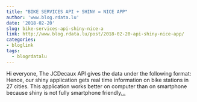 ```yaml
---
title: "BIKE SERVICES API + SHINY = NICE APP"
author: 'www.blog.rdata.lu'
date: '2018-02-20'
slug: bike-services-api-shiny-nice-a
link: http://www.blog.rdata.lu/post/2018-02-20-api-shiny-nice-app/
categories:
- bloglink
tags:
  - blogrdatalu
---
```


Hi everyone, The JCDecaux API gives the data under the following format: Hence, our shiny application gets real time information on bike stations in 27 cities. This application works better on computer than on smartphone because shiny is not fully smartphone friendly[... <i class="fas fa-external-link-alt"></i>](http://www.blog.rdata.lu/post/2018-02-20-api-shiny-nice-app/)

